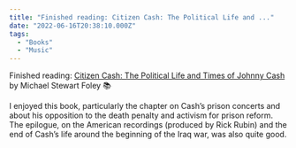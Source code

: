 ```yaml
---
title: "Finished reading: Citizen Cash: The Political Life and ..."
date: "2022-06-16T20:38:10.000Z"
tags: 
  - "Books"
  - "Music"
---
```


Finished reading: [Citizen Cash: The Political Life and Times of Johnny Cash](https://micro.blog/books/9781541699564) by Michael Stewart Foley 📚

I enjoyed this book, particularly the chapter on Cash’s prison concerts and about his opposition to the death penalty and activism for prison reform. The epilogue, on the American recordings (produced by Rick Rubin) and the end of Cash’s life around the beginning of the Iraq war, was also quite good.
